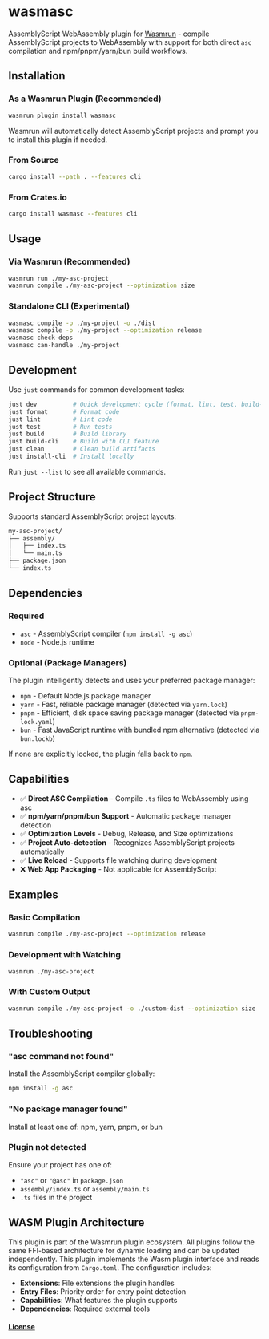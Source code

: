 # wasmasc

AssemblyScript WebAssembly plugin for [Wasmrun](https://github.com/anistark/wasmrun) - compile AssemblyScript projects to WebAssembly with support for both direct `asc` compilation and npm/pnpm/yarn/bun build workflows.

## Installation

### As a Wasmrun Plugin (Recommended)

```sh
wasmrun plugin install wasmasc
```

Wasmrun will automatically detect AssemblyScript projects and prompt you to install this plugin if needed.

### From Source

```sh
cargo install --path . --features cli
```

### From Crates.io

```sh
cargo install wasmasc --features cli
```

## Usage

### Via Wasmrun (Recommended)

```sh
wasmrun run ./my-asc-project
wasmrun compile ./my-asc-project --optimization size
```

### Standalone CLI (Experimental)

```sh
wasmasc compile -p ./my-project -o ./dist
wasmasc compile -p ./my-project --optimization release
wasmasc check-deps
wasmasc can-handle ./my-project
```

## Development

Use `just` commands for common development tasks:

```sh
just dev          # Quick development cycle (format, lint, test, build-cli)
just format       # Format code
just lint         # Lint code
just test         # Run tests
just build        # Build library
just build-cli    # Build with CLI feature
just clean        # Clean build artifacts
just install-cli  # Install locally
```

Run `just --list` to see all available commands.

## Project Structure

Supports standard AssemblyScript project layouts:

```sh
my-asc-project/
├── assembly/
│   ├── index.ts
│   └── main.ts
├── package.json
└── index.ts
```

## Dependencies

### Required
- `asc` - AssemblyScript compiler (`npm install -g asc`)
- `node` - Node.js runtime

### Optional (Package Managers)
The plugin intelligently detects and uses your preferred package manager:
- `npm` - Default Node.js package manager
- `yarn` - Fast, reliable package manager (detected via `yarn.lock`)
- `pnpm` - Efficient, disk space saving package manager (detected via `pnpm-lock.yaml`)
- `bun` - Fast JavaScript runtime with bundled npm alternative (detected via `bun.lockb`)

If none are explicitly locked, the plugin falls back to `npm`.

## Capabilities

- ✅ **Direct ASC Compilation** - Compile `.ts` files to WebAssembly using asc
- ✅ **npm/yarn/pnpm/bun Support** - Automatic package manager detection
- ✅ **Optimization Levels** - Debug, Release, and Size optimizations
- ✅ **Project Auto-detection** - Recognizes AssemblyScript projects automatically
- ✅ **Live Reload** - Supports file watching during development
- ❌ **Web App Packaging** - Not applicable for AssemblyScript

## Examples

### Basic Compilation

```sh
wasmrun compile ./my-asc-project --optimization release
```

### Development with Watching

```sh
wasmrun ./my-asc-project
```

### With Custom Output

```sh
wasmrun compile ./my-asc-project -o ./custom-dist --optimization size
```

## Troubleshooting

### "asc command not found"

Install the AssemblyScript compiler globally:
```sh
npm install -g asc
```

### "No package manager found"

Install at least one of: npm, yarn, pnpm, or bun

### Plugin not detected

Ensure your project has one of:
- `"asc"` or `"@asc"` in `package.json`
- `assembly/index.ts` or `assembly/main.ts`
- `.ts` files in the project

## WASM Plugin Architecture

This plugin is part of the Wasmrun plugin ecosystem. All plugins follow the same FFI-based architecture for dynamic loading and can be updated independently.
This plugin implements the Wasm plugin interface and reads its configuration from `Cargo.toml`. The configuration includes:

- **Extensions**: File extensions the plugin handles
- **Entry Files**: Priority order for entry point detection
- **Capabilities**: What features the plugin supports
- **Dependencies**: Required external tools

#### [License](./LICENSE)
